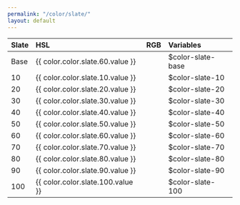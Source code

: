 ```yaml
---
permalink: "/color/slate/"
layout: default
---
```


<div class="container">
  <div class="background-slate-10 midt-color"></div>
  <div class="background-slate-20 midt-color"></div>
  <div class="background-slate-30 midt-color"></div>
  <div class="background-slate-40 midt-color"></div>
  <div class="background-slate-50 midt-color"></div>
  <div class="background-slate-60 midt-color"></div>
  <div class="background-slate-70 midt-color"></div>
  <div class="background-slate-80 midt-color"></div>
  <div class="background-slate-90 midt-color"></div>
  <div class="background-slate-100 midt-color"></div>
</div>

| Slate | HSL | RGB | Variables |
| :--- | :--- | :--- | :--- |
| <span class="row-title background-slate-base">Base</span> | {{ color.color.slate.60.value }} | | $color-slate-base |
| <span class="row-title background-slate-10">10</span> | {{ color.color.slate.10.value }} | | $color-slate-10 |
| <span class="row-title background-slate-20">20</span> | {{ color.color.slate.20.value }} | | $color-slate-20 |
| <span class="row-title background-slate-30">30</span> | {{ color.color.slate.30.value }} | | $color-slate-30 |
| <span class="row-title background-slate-40">40</span> | {{ color.color.slate.40.value }} | | $color-slate-40 |
| <span class="row-title background-slate-50">50</span> | {{ color.color.slate.50.value }} | | $color-slate-50 |
| <span class="row-title background-slate-60">60</span> | {{ color.color.slate.60.value }} | | $color-slate-60 |
| <span class="row-title background-slate-70 color-white-base">70</span> | {{ color.color.slate.70.value }} | | $color-slate-70 |
| <span class="row-title background-slate-80 color-white-base">80</span> | {{ color.color.slate.80.value }} | | $color-slate-80 |
| <span class="row-title background-slate-90 color-white-base">90</span> | {{ color.color.slate.90.value }} | | $color-slate-90 |
| <span class="row-title background-slate-100 color-white-base">100</span> | {{ color.color.slate.100.value }} | | $color-slate-100 |
